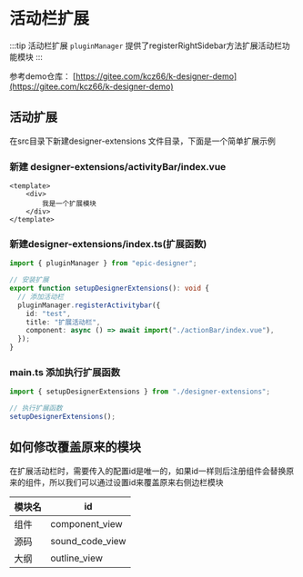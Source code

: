 # 活动栏扩展

:::tip 活动栏扩展
`pluginManager` 提供了registerRightSidebar方法扩展活动栏功能模块
:::

参考demo仓库： [https://gitee.com/kcz66/k-designer-demo](https://gitee.com/kcz66/k-designer-demo)

## 活动扩展

在src目录下新建designer-extensions 文件目录，下面是一个简单扩展示例

### 新建 designer-extensions/activityBar/index.vue

```vue
<template>
    <div>
        我是一个扩展模块
    </div>
</template>
```

### 新建designer-extensions/index.ts(扩展函数)
```ts
import { pluginManager } from "epic-designer";

// 安装扩展
export function setupDesignerExtensions(): void {
  // 添加活动栏
  pluginManager.registerActivitybar({
    id: "test",
    title: "扩展活动栏",
    component: async () => await import("./actionBar/index.vue"),
  });
}
```
### main.ts 添加执行扩展函数

```ts
import { setupDesignerExtensions } from "./designer-extensions";

// 执行扩展函数
setupDesignerExtensions();
```

## 如何修改覆盖原来的模块

在扩展活动栏时，需要传入的配置id是唯一的，如果id一样则后注册组件会替换原来的组件，所以我们可以通过设置id来覆盖原来右侧边栏模块

| 模块名 | id              |
| ------ | --------------- |
| 组件   | component_view  |
| 源码   | sound_code_view |
| 大纲   | outline_view    |

